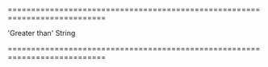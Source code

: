 <!--**
/*-------------------------------------------
    Auto-generated file. Do not modify.
-------------------------------------------

**-->
===========================================================================
<!--default-->'Greater than'<!--/default-->
<!--type-->String<!--/type-->
===========================================================================

<!--shortDescription-->

<!--/shortDescription-->

<!--fullDescription-->

<!--/fullDescription-->